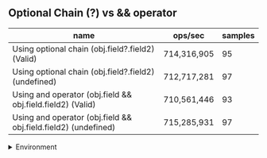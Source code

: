 ## Optional Chain (?) vs && operator

|name|ops/sec|samples|
|-|-|-|
|Using optional chain (obj.field?.field2) (Valid)|714,316,905|95|
|Using optional chain (obj.field?.field2) (undefined)|712,717,281|97|
|Using and operator (obj.field && obj.field.field2) (Valid)|710,561,446|93|
|Using and operator (obj.field && obj.field.field2) (undefined)|715,285,931|97|


<details>
<summary>Environment</summary>

* __Machine:__ linux x64 | 2 vCPUs | 6.8GB Mem
* __Run:__ Tue Oct 10 2023 21:07:39 GMT+0000 (Coordinated Universal Time)
</details>

<!--
{"environment":{"platform":"linux","arch":"x64","cpus":2,"totalMemory":6.7597503662109375},"benchmarks":"[{\"timeStamp\":1696972043286,\"currentTarget\":{\"0\":{\"name\":\"Using optional chain (obj.field?.field2) (Valid)\",\"options\":{\"async\":false,\"defer\":false,\"delay\":0.005,\"initCount\":1,\"maxTime\":5,\"minSamples\":5,\"minTime\":0.05},\"async\":false,\"defer\":false,\"delay\":0.005,\"initCount\":1,\"maxTime\":5,\"minSamples\":5,\"minTime\":0.05,\"id\":1,\"stats\":{\"moe\":6.368495654674292e-12,\"rme\":0.4549124107579291,\"sem\":3.249232476874639e-12,\"deviation\":3.166960073057135e-11,\"mean\":1.399938868245812e-9,\"sample\":[1.4180341097868376e-9,1.4888929299171831e-9,1.4098209398753998e-9,1.3896443146180995e-9,1.3842630163340655e-9,1.3929172726057577e-9,1.393643750381021e-9,1.4032206058045685e-9,1.4007069374566996e-9,1.4086153524200312e-9,1.4166536218328505e-9,1.4150294053619196e-9,1.39886447380317e-9,1.390121824798366e-9,1.3889837683595504e-9,1.423998560745323e-9,1.3843182617922604e-9,1.4058244376981416e-9,1.6404560969356928e-9,1.3954197432387736e-9,1.389084316145038e-9,1.386547923230948e-9,1.3800277825740507e-9,1.4131440848224532e-9,1.383338869685877e-9,1.3957064903686901e-9,1.3958360379855999e-9,1.3981849328484869e-9,1.3985130337612008e-9,1.3903166588723975e-9,1.3870772792199418e-9,1.408868076112023e-9,1.3925277353618153e-9,1.38380478897206e-9,1.3968758385438576e-9,1.394797117058341e-9,1.3873907563027524e-9,1.3915840193619002e-9,1.3985085572566075e-9,1.3859452601873735e-9,1.3910966624213025e-9,1.3889766418334245e-9,1.3923521826658195e-9,1.3883736749389503e-9,1.4096400970451815e-9,1.3830653361160485e-9,1.3973796875926648e-9,1.405022829868458e-9,1.3801633858567976e-9,1.3885939368182103e-9,1.4071318373623727e-9,1.3804441922201192e-9,1.3908736748012867e-9,1.400799280800912e-9,1.392104388051652e-9,1.3949072479979709e-9,1.3936434679329816e-9,1.3860251051186053e-9,1.523651059809305e-9,1.390196369522562e-9,1.406952874585474e-9,1.3974567792504058e-9,1.389678726573566e-9,1.3992491602928843e-9,1.391080142780358e-9,1.3831451810472803e-9,1.4021428782643981e-9,1.3915179407981223e-9,1.4313607817446514e-9,1.3901908629755805e-9,1.3812454223386623e-9,1.3796430171670456e-9,1.3932965554731469e-9,1.3844420003941586e-9,1.38147391650566e-9,1.3918593467109754e-9,1.3858681685296325e-9,1.3884287404087653e-9,1.3955019550719729e-9,1.3939380681964918e-9,1.3897861042397054e-9,1.3804827655817247e-9,1.4050641014380843e-9,1.3881644261536533e-9,1.4165646074071535e-9,1.389059267570882e-9,1.3996814242309322e-9,1.4232991418982642e-9,1.409590510589613e-9,1.3857415454817928e-9,1.3847893533777516e-9,1.3995597846081108e-9,1.3859271436478043e-9,1.3833080096415234e-9,1.4027517371641426e-9],\"variance\":1.0029636104338057e-21},\"times\":{\"cycle\":0.05084634247011293,\"elapsed\":5.484,\"period\":1.399938868245812e-9,\"timeStamp\":1696972037802},\"running\":false,\"count\":36320402,\"cycles\":7,\"hz\":714316905.3181915},\"1\":{\"name\":\"Using optional chain (obj.field?.field2) (undefined)\",\"options\":{\"async\":false,\"defer\":false,\"delay\":0.005,\"initCount\":1,\"maxTime\":5,\"minSamples\":5,\"minTime\":0.05},\"async\":false,\"defer\":false,\"delay\":0.005,\"initCount\":1,\"maxTime\":5,\"minSamples\":5,\"minTime\":0.05,\"id\":2,\"stats\":{\"moe\":7.1345248164985585e-12,\"rme\":0.5084899128721484,\"sem\":3.6400636818870196e-12,\"deviation\":3.585046959238762e-11,\"mean\":1.4030808942108592e-9,\"sample\":[1.3960189311117877e-9,1.388629791591708e-9,1.4045514931776037e-9,1.3947925050510641e-9,1.3869105754061609e-9,1.400301818383106e-9,1.3910854667736845e-9,1.385481996069857e-9,1.4068714677147048e-9,1.3944547341618e-9,1.3911214469569069e-9,1.4055342780437851e-9,1.3983893332595278e-9,1.4824281641803438e-9,1.384157427140129e-9,1.3986173201214697e-9,1.3928817325776996e-9,1.5296718069892662e-9,1.6613111857364841e-9,1.392523089380092e-9,1.3860702430290454e-9,1.418491781208338e-9,1.392881760165638e-9,1.3862330118648825e-9,1.4061902367665834e-9,1.3900263809659778e-9,1.3944349610906615e-9,1.4018947671888374e-9,1.3948874032784126e-9,1.3828369366629216e-9,1.389957411120284e-9,1.4023913776657707e-9,1.384558424011438e-9,1.3889945920743991e-9,1.4016519933319954e-9,1.3948487801648242e-9,1.3880952252865527e-9,1.4133962614205443e-9,1.3932845164765512e-9,1.3894194463238728e-9,1.3997070160954927e-9,1.4748708229275078e-9,1.3906250392265996e-9,1.4185055751774767e-9,1.3944542726474557e-9,1.3883021072356955e-9,1.4029486540189765e-9,1.3955522725909005e-9,1.3869282279094758e-9,1.404476998211612e-9,1.3976793026320962e-9,1.4006671039354884e-9,1.4022203324484502e-9,1.3947356696178864e-9,1.3882193710088012e-9,1.4047529051823252e-9,1.395899880613197e-9,1.3876013736034468e-9,1.4054453624330905e-9,1.4065157744382578e-9,1.3819071955550314e-9,1.4029348324618994e-9,1.3928486270517667e-9,1.3852674340251699e-9,1.4016216741878285e-9,1.3934004134052552e-9,1.4021623977780675e-9,1.4003746717897468e-9,1.3922334160281783e-9,1.3859571324821075e-9,1.404523925294622e-9,1.3946611545965988e-9,1.3840231904209161e-9,1.401205096319838e-9,1.5382434345879637e-9,1.4023527545521822e-9,1.3903684714006189e-9,1.3875075746133034e-9,1.404093553457493e-9,1.4013485260109428e-9,1.384558424011438e-9,1.4007084858429047e-9,1.3945259736990392e-9,1.3864537153711026e-9,1.4050922368231386e-9,1.3959081569946804e-9,1.3908705718772697e-9,1.3995939331364934e-9,1.3925010190294701e-9,1.388034531822342e-9,1.4104939827258123e-9,1.3911630040230112e-9,1.3805829745177112e-9,1.4027582696569233e-9,1.4040852494880714e-9,1.4070509804408414e-9,1.39104161709459e-9],\"variance\":1.2852561699947094e-21},\"times\":{\"cycle\":0.05085849040610932,\"elapsed\":5.355,\"period\":1.4030808942108592e-9,\"timeStamp\":1696972043300},\"running\":false,\"count\":36247725,\"cycles\":6,\"hz\":712717281.0391908},\"2\":{\"name\":\"Using and operator (obj.field && obj.field.field2) (Valid)\",\"options\":{\"async\":false,\"defer\":false,\"delay\":0.005,\"initCount\":1,\"maxTime\":5,\"minSamples\":5,\"minTime\":0.05},\"async\":false,\"defer\":false,\"delay\":0.005,\"initCount\":1,\"maxTime\":5,\"minSamples\":5,\"minTime\":0.05,\"id\":3,\"stats\":{\"moe\":1.3323500183397753e-11,\"rme\":0.946716555368228,\"sem\":6.797704175202935e-12,\"deviation\":6.555468504220077e-11,\"mean\":1.4073378254397951e-9,\"sample\":[1.4114985972036331e-9,1.4105847658877783e-9,1.3906674564284897e-9,1.393034214052214e-9,1.390769747629894e-9,1.3969192586746711e-9,1.393637857035948e-9,1.3915658483258558e-9,1.4045000090425013e-9,1.392212109784175e-9,1.3880236842522789e-9,1.407254393740237e-9,1.4125273646612175e-9,1.3880431006658943e-9,1.406036707229219e-9,1.3936239881690797e-9,1.3913855530565706e-9,1.4075994360144206e-9,1.398341006838184e-9,1.4050300988514135e-9,1.4051325389921785e-9,1.3972833816010973e-9,1.3894563180565921e-9,1.4073917870804376e-9,1.3996284302288785e-9,1.3866904342559387e-9,1.4241615980484765e-9,1.398393611234793e-9,1.3908351346647636e-9,1.4095956344331104e-9,1.397831547100288e-9,1.390898813671185e-9,1.4135908276094673e-9,1.395671998186865e-9,1.4041026002796228e-9,1.404520666800042e-9,1.4026960971469204e-9,1.3997392870731007e-9,1.3953797669204395e-9,1.3866736285355485e-9,1.4054178763139957e-9,1.4000235999935101e-9,1.4055889488427232e-9,1.3994798984804235e-9,1.9313363309420678e-9,1.4058877636445182e-9,1.3980992977464878e-9,1.387472118894321e-9,1.4603045891585553e-9,1.3875357712604505e-9,1.4000664629182366e-9,1.3964170882563985e-9,1.3882634165619142e-9,1.4023933013035512e-9,1.3986000794866185e-9,1.3881389057840139e-9,1.4006751576876029e-9,1.3956534535032467e-9,1.3877847651533365e-9,1.4036708023553643e-9,1.3953902192930036e-9,1.3862753507049275e-9,1.4054591260767877e-9,1.3983685639893072e-9,1.3916154093636611e-9,1.3859075514063126e-9,1.4032495648768373e-9,1.3956971796098926e-9,1.3891099218257802e-9,1.407035464093303e-9,1.4131083282869241e-9,1.3878682535169219e-9,1.4043806445093677e-9,1.3945218534451982e-9,1.3843644259430028e-9,1.404416594816751e-9,1.3934765291228187e-9,1.3880728937281812e-9,1.3987004406346215e-9,1.3933437895263258e-9,1.3925943638877946e-9,1.7288626434438006e-9,1.3932912467693808e-9,1.3858107344631206e-9,1.3955644400134001e-9,1.3990903631993184e-9,1.389917421037777e-9,1.3950002967283062e-9,1.3961341141150142e-9,1.389823397156928e-9,1.3937420083158039e-9,1.3970771183317642e-9,1.3894085859178885e-9],\"variance\":4.297416730982141e-21},\"times\":{\"cycle\":0.050890779696511894,\"elapsed\":5.488,\"period\":1.4073378254397951e-9,\"timeStamp\":1696972048656},\"running\":false,\"count\":36161026,\"cycles\":7,\"hz\":710561445.8188094},\"3\":{\"name\":\"Using and operator (obj.field && obj.field.field2) (undefined)\",\"options\":{\"async\":false,\"defer\":false,\"delay\":0.005,\"initCount\":1,\"maxTime\":5,\"minSamples\":5,\"minTime\":0.05},\"async\":false,\"defer\":false,\"delay\":0.005,\"initCount\":1,\"maxTime\":5,\"minSamples\":5,\"minTime\":0.05,\"id\":4,\"stats\":{\"moe\":2.0753552290302524e-12,\"rme\":0.1484472396232553,\"sem\":1.0588547086889042e-12,\"deviation\":1.0428509458639256e-11,\"mean\":1.3980423174572344e-9,\"sample\":[1.3922369108403336e-9,1.4197058820668275e-9,1.3872462336768266e-9,1.3886795778630732e-9,1.4022088654255016e-9,1.3938778035891798e-9,1.3867277723389996e-9,1.4033788065225712e-9,1.408474482198487e-9,1.3886518541403938e-9,1.4065786116450827e-9,1.3970859383448923e-9,1.3896109601196472e-9,1.4082023333149493e-9,1.385099846641219e-9,1.388374084180378e-9,1.4066676928812224e-9,1.3901219914630657e-9,1.3935402720746493e-9,1.390296505185426e-9,1.4059834882872067e-9,1.4112937469544932e-9,1.41102505122324e-9,1.3927037142309543e-9,1.3912882140384764e-9,1.4074433094250457e-9,1.3918976270371949e-9,1.3931690841572481e-9,1.3874821251549813e-9,1.4226289395330174e-9,1.3957895877523278e-9,1.3899197771498546e-9,1.4021663191673712e-9,1.3974239503131178e-9,1.390634452393806e-9,1.3877092699999582e-9,1.3953408381805442e-9,1.396964092804403e-9,1.3905014895577222e-9,1.3856843291081715e-9,1.4053962357611691e-9,1.3984211715837478e-9,1.3906261699171418e-9,1.4070776616258148e-9,1.4409724092973932e-9,1.391504278647113e-9,1.3986704769014052e-9,1.3933547058165395e-9,1.3885541380209085e-9,1.4083020554420124e-9,1.3952688166443322e-9,1.3910943099025207e-9,1.4100305723111044e-9,1.402889304588578e-9,1.3907397146390392e-9,1.4055513590699339e-9,1.393928108047152e-9,1.3920887611140658e-9,1.403002904711657e-9,1.3964682522281732e-9,1.3887425020386942e-9,1.4272189551375911e-9,1.391365775692859e-9,1.3857175698171924e-9,1.406482098922522e-9,1.3970804352859767e-9,1.3905236500304028e-9,1.4073131443486375e-9,1.398227267447792e-9,1.3909945877754577e-9,1.4062743444911406e-9,1.3928449872442935e-9,1.3872632627866688e-9,1.4074516473028918e-9,1.3951801747536094e-9,1.3877230925947927e-9,1.4067230940629242e-9,1.4175042748244316e-9,1.3916510917786225e-9,1.385501505208556e-9,1.3942826756100425e-9,1.3907674152298901e-9,1.3869170054010335e-9,1.4060389171694994e-9,1.3980527537254318e-9,1.388703721211503e-9,1.4066704906408985e-9,1.3990915258823379e-9,1.3907323739824638e-9,1.4099107949562654e-9,1.3978366337156135e-9,1.3917192075315247e-9,1.4278613872406037e-9,1.3906635934153813e-9,1.4002110175609836e-9,1.3986262390578164e-9,1.392478342223792e-9],\"variance\":1.0875380952892844e-22},\"times\":{\"cycle\":0.050469765247451524,\"elapsed\":5.403,\"period\":1.3980423174572344e-9,\"timeStamp\":1696972054144},\"running\":false,\"count\":36100313,\"cycles\":6,\"hz\":715285930.556669},\"options\":{},\"events\":{\"start\":[null],\"cycle\":[null,null],\"complete\":[null,null]},\"length\":4,\"running\":false},\"type\":\"cycle\",\"target\":{\"name\":\"Using optional chain (obj.field?.field2) (Valid)\",\"options\":{\"async\":false,\"defer\":false,\"delay\":0.005,\"initCount\":1,\"maxTime\":5,\"minSamples\":5,\"minTime\":0.05},\"async\":false,\"defer\":false,\"delay\":0.005,\"initCount\":1,\"maxTime\":5,\"minSamples\":5,\"minTime\":0.05,\"id\":1,\"stats\":{\"moe\":6.368495654674292e-12,\"rme\":0.4549124107579291,\"sem\":3.249232476874639e-12,\"deviation\":3.166960073057135e-11,\"mean\":1.399938868245812e-9,\"sample\":[1.4180341097868376e-9,1.4888929299171831e-9,1.4098209398753998e-9,1.3896443146180995e-9,1.3842630163340655e-9,1.3929172726057577e-9,1.393643750381021e-9,1.4032206058045685e-9,1.4007069374566996e-9,1.4086153524200312e-9,1.4166536218328505e-9,1.4150294053619196e-9,1.39886447380317e-9,1.390121824798366e-9,1.3889837683595504e-9,1.423998560745323e-9,1.3843182617922604e-9,1.4058244376981416e-9,1.6404560969356928e-9,1.3954197432387736e-9,1.389084316145038e-9,1.386547923230948e-9,1.3800277825740507e-9,1.4131440848224532e-9,1.383338869685877e-9,1.3957064903686901e-9,1.3958360379855999e-9,1.3981849328484869e-9,1.3985130337612008e-9,1.3903166588723975e-9,1.3870772792199418e-9,1.408868076112023e-9,1.3925277353618153e-9,1.38380478897206e-9,1.3968758385438576e-9,1.394797117058341e-9,1.3873907563027524e-9,1.3915840193619002e-9,1.3985085572566075e-9,1.3859452601873735e-9,1.3910966624213025e-9,1.3889766418334245e-9,1.3923521826658195e-9,1.3883736749389503e-9,1.4096400970451815e-9,1.3830653361160485e-9,1.3973796875926648e-9,1.405022829868458e-9,1.3801633858567976e-9,1.3885939368182103e-9,1.4071318373623727e-9,1.3804441922201192e-9,1.3908736748012867e-9,1.400799280800912e-9,1.392104388051652e-9,1.3949072479979709e-9,1.3936434679329816e-9,1.3860251051186053e-9,1.523651059809305e-9,1.390196369522562e-9,1.406952874585474e-9,1.3974567792504058e-9,1.389678726573566e-9,1.3992491602928843e-9,1.391080142780358e-9,1.3831451810472803e-9,1.4021428782643981e-9,1.3915179407981223e-9,1.4313607817446514e-9,1.3901908629755805e-9,1.3812454223386623e-9,1.3796430171670456e-9,1.3932965554731469e-9,1.3844420003941586e-9,1.38147391650566e-9,1.3918593467109754e-9,1.3858681685296325e-9,1.3884287404087653e-9,1.3955019550719729e-9,1.3939380681964918e-9,1.3897861042397054e-9,1.3804827655817247e-9,1.4050641014380843e-9,1.3881644261536533e-9,1.4165646074071535e-9,1.389059267570882e-9,1.3996814242309322e-9,1.4232991418982642e-9,1.409590510589613e-9,1.3857415454817928e-9,1.3847893533777516e-9,1.3995597846081108e-9,1.3859271436478043e-9,1.3833080096415234e-9,1.4027517371641426e-9],\"variance\":1.0029636104338057e-21},\"times\":{\"cycle\":0.05084634247011293,\"elapsed\":5.484,\"period\":1.399938868245812e-9,\"timeStamp\":1696972037802},\"running\":false,\"count\":36320402,\"cycles\":7,\"hz\":714316905.3181915},\"aborted\":false},{\"timeStamp\":1696972048655,\"currentTarget\":{\"0\":{\"name\":\"Using optional chain (obj.field?.field2) (Valid)\",\"options\":{\"async\":false,\"defer\":false,\"delay\":0.005,\"initCount\":1,\"maxTime\":5,\"minSamples\":5,\"minTime\":0.05},\"async\":false,\"defer\":false,\"delay\":0.005,\"initCount\":1,\"maxTime\":5,\"minSamples\":5,\"minTime\":0.05,\"id\":1,\"stats\":{\"moe\":6.368495654674292e-12,\"rme\":0.4549124107579291,\"sem\":3.249232476874639e-12,\"deviation\":3.166960073057135e-11,\"mean\":1.399938868245812e-9,\"sample\":[1.4180341097868376e-9,1.4888929299171831e-9,1.4098209398753998e-9,1.3896443146180995e-9,1.3842630163340655e-9,1.3929172726057577e-9,1.393643750381021e-9,1.4032206058045685e-9,1.4007069374566996e-9,1.4086153524200312e-9,1.4166536218328505e-9,1.4150294053619196e-9,1.39886447380317e-9,1.390121824798366e-9,1.3889837683595504e-9,1.423998560745323e-9,1.3843182617922604e-9,1.4058244376981416e-9,1.6404560969356928e-9,1.3954197432387736e-9,1.389084316145038e-9,1.386547923230948e-9,1.3800277825740507e-9,1.4131440848224532e-9,1.383338869685877e-9,1.3957064903686901e-9,1.3958360379855999e-9,1.3981849328484869e-9,1.3985130337612008e-9,1.3903166588723975e-9,1.3870772792199418e-9,1.408868076112023e-9,1.3925277353618153e-9,1.38380478897206e-9,1.3968758385438576e-9,1.394797117058341e-9,1.3873907563027524e-9,1.3915840193619002e-9,1.3985085572566075e-9,1.3859452601873735e-9,1.3910966624213025e-9,1.3889766418334245e-9,1.3923521826658195e-9,1.3883736749389503e-9,1.4096400970451815e-9,1.3830653361160485e-9,1.3973796875926648e-9,1.405022829868458e-9,1.3801633858567976e-9,1.3885939368182103e-9,1.4071318373623727e-9,1.3804441922201192e-9,1.3908736748012867e-9,1.400799280800912e-9,1.392104388051652e-9,1.3949072479979709e-9,1.3936434679329816e-9,1.3860251051186053e-9,1.523651059809305e-9,1.390196369522562e-9,1.406952874585474e-9,1.3974567792504058e-9,1.389678726573566e-9,1.3992491602928843e-9,1.391080142780358e-9,1.3831451810472803e-9,1.4021428782643981e-9,1.3915179407981223e-9,1.4313607817446514e-9,1.3901908629755805e-9,1.3812454223386623e-9,1.3796430171670456e-9,1.3932965554731469e-9,1.3844420003941586e-9,1.38147391650566e-9,1.3918593467109754e-9,1.3858681685296325e-9,1.3884287404087653e-9,1.3955019550719729e-9,1.3939380681964918e-9,1.3897861042397054e-9,1.3804827655817247e-9,1.4050641014380843e-9,1.3881644261536533e-9,1.4165646074071535e-9,1.389059267570882e-9,1.3996814242309322e-9,1.4232991418982642e-9,1.409590510589613e-9,1.3857415454817928e-9,1.3847893533777516e-9,1.3995597846081108e-9,1.3859271436478043e-9,1.3833080096415234e-9,1.4027517371641426e-9],\"variance\":1.0029636104338057e-21},\"times\":{\"cycle\":0.05084634247011293,\"elapsed\":5.484,\"period\":1.399938868245812e-9,\"timeStamp\":1696972037802},\"running\":false,\"count\":36320402,\"cycles\":7,\"hz\":714316905.3181915},\"1\":{\"name\":\"Using optional chain (obj.field?.field2) (undefined)\",\"options\":{\"async\":false,\"defer\":false,\"delay\":0.005,\"initCount\":1,\"maxTime\":5,\"minSamples\":5,\"minTime\":0.05},\"async\":false,\"defer\":false,\"delay\":0.005,\"initCount\":1,\"maxTime\":5,\"minSamples\":5,\"minTime\":0.05,\"id\":2,\"stats\":{\"moe\":7.1345248164985585e-12,\"rme\":0.5084899128721484,\"sem\":3.6400636818870196e-12,\"deviation\":3.585046959238762e-11,\"mean\":1.4030808942108592e-9,\"sample\":[1.3960189311117877e-9,1.388629791591708e-9,1.4045514931776037e-9,1.3947925050510641e-9,1.3869105754061609e-9,1.400301818383106e-9,1.3910854667736845e-9,1.385481996069857e-9,1.4068714677147048e-9,1.3944547341618e-9,1.3911214469569069e-9,1.4055342780437851e-9,1.3983893332595278e-9,1.4824281641803438e-9,1.384157427140129e-9,1.3986173201214697e-9,1.3928817325776996e-9,1.5296718069892662e-9,1.6613111857364841e-9,1.392523089380092e-9,1.3860702430290454e-9,1.418491781208338e-9,1.392881760165638e-9,1.3862330118648825e-9,1.4061902367665834e-9,1.3900263809659778e-9,1.3944349610906615e-9,1.4018947671888374e-9,1.3948874032784126e-9,1.3828369366629216e-9,1.389957411120284e-9,1.4023913776657707e-9,1.384558424011438e-9,1.3889945920743991e-9,1.4016519933319954e-9,1.3948487801648242e-9,1.3880952252865527e-9,1.4133962614205443e-9,1.3932845164765512e-9,1.3894194463238728e-9,1.3997070160954927e-9,1.4748708229275078e-9,1.3906250392265996e-9,1.4185055751774767e-9,1.3944542726474557e-9,1.3883021072356955e-9,1.4029486540189765e-9,1.3955522725909005e-9,1.3869282279094758e-9,1.404476998211612e-9,1.3976793026320962e-9,1.4006671039354884e-9,1.4022203324484502e-9,1.3947356696178864e-9,1.3882193710088012e-9,1.4047529051823252e-9,1.395899880613197e-9,1.3876013736034468e-9,1.4054453624330905e-9,1.4065157744382578e-9,1.3819071955550314e-9,1.4029348324618994e-9,1.3928486270517667e-9,1.3852674340251699e-9,1.4016216741878285e-9,1.3934004134052552e-9,1.4021623977780675e-9,1.4003746717897468e-9,1.3922334160281783e-9,1.3859571324821075e-9,1.404523925294622e-9,1.3946611545965988e-9,1.3840231904209161e-9,1.401205096319838e-9,1.5382434345879637e-9,1.4023527545521822e-9,1.3903684714006189e-9,1.3875075746133034e-9,1.404093553457493e-9,1.4013485260109428e-9,1.384558424011438e-9,1.4007084858429047e-9,1.3945259736990392e-9,1.3864537153711026e-9,1.4050922368231386e-9,1.3959081569946804e-9,1.3908705718772697e-9,1.3995939331364934e-9,1.3925010190294701e-9,1.388034531822342e-9,1.4104939827258123e-9,1.3911630040230112e-9,1.3805829745177112e-9,1.4027582696569233e-9,1.4040852494880714e-9,1.4070509804408414e-9,1.39104161709459e-9],\"variance\":1.2852561699947094e-21},\"times\":{\"cycle\":0.05085849040610932,\"elapsed\":5.355,\"period\":1.4030808942108592e-9,\"timeStamp\":1696972043300},\"running\":false,\"count\":36247725,\"cycles\":6,\"hz\":712717281.0391908},\"2\":{\"name\":\"Using and operator (obj.field && obj.field.field2) (Valid)\",\"options\":{\"async\":false,\"defer\":false,\"delay\":0.005,\"initCount\":1,\"maxTime\":5,\"minSamples\":5,\"minTime\":0.05},\"async\":false,\"defer\":false,\"delay\":0.005,\"initCount\":1,\"maxTime\":5,\"minSamples\":5,\"minTime\":0.05,\"id\":3,\"stats\":{\"moe\":1.3323500183397753e-11,\"rme\":0.946716555368228,\"sem\":6.797704175202935e-12,\"deviation\":6.555468504220077e-11,\"mean\":1.4073378254397951e-9,\"sample\":[1.4114985972036331e-9,1.4105847658877783e-9,1.3906674564284897e-9,1.393034214052214e-9,1.390769747629894e-9,1.3969192586746711e-9,1.393637857035948e-9,1.3915658483258558e-9,1.4045000090425013e-9,1.392212109784175e-9,1.3880236842522789e-9,1.407254393740237e-9,1.4125273646612175e-9,1.3880431006658943e-9,1.406036707229219e-9,1.3936239881690797e-9,1.3913855530565706e-9,1.4075994360144206e-9,1.398341006838184e-9,1.4050300988514135e-9,1.4051325389921785e-9,1.3972833816010973e-9,1.3894563180565921e-9,1.4073917870804376e-9,1.3996284302288785e-9,1.3866904342559387e-9,1.4241615980484765e-9,1.398393611234793e-9,1.3908351346647636e-9,1.4095956344331104e-9,1.397831547100288e-9,1.390898813671185e-9,1.4135908276094673e-9,1.395671998186865e-9,1.4041026002796228e-9,1.404520666800042e-9,1.4026960971469204e-9,1.3997392870731007e-9,1.3953797669204395e-9,1.3866736285355485e-9,1.4054178763139957e-9,1.4000235999935101e-9,1.4055889488427232e-9,1.3994798984804235e-9,1.9313363309420678e-9,1.4058877636445182e-9,1.3980992977464878e-9,1.387472118894321e-9,1.4603045891585553e-9,1.3875357712604505e-9,1.4000664629182366e-9,1.3964170882563985e-9,1.3882634165619142e-9,1.4023933013035512e-9,1.3986000794866185e-9,1.3881389057840139e-9,1.4006751576876029e-9,1.3956534535032467e-9,1.3877847651533365e-9,1.4036708023553643e-9,1.3953902192930036e-9,1.3862753507049275e-9,1.4054591260767877e-9,1.3983685639893072e-9,1.3916154093636611e-9,1.3859075514063126e-9,1.4032495648768373e-9,1.3956971796098926e-9,1.3891099218257802e-9,1.407035464093303e-9,1.4131083282869241e-9,1.3878682535169219e-9,1.4043806445093677e-9,1.3945218534451982e-9,1.3843644259430028e-9,1.404416594816751e-9,1.3934765291228187e-9,1.3880728937281812e-9,1.3987004406346215e-9,1.3933437895263258e-9,1.3925943638877946e-9,1.7288626434438006e-9,1.3932912467693808e-9,1.3858107344631206e-9,1.3955644400134001e-9,1.3990903631993184e-9,1.389917421037777e-9,1.3950002967283062e-9,1.3961341141150142e-9,1.389823397156928e-9,1.3937420083158039e-9,1.3970771183317642e-9,1.3894085859178885e-9],\"variance\":4.297416730982141e-21},\"times\":{\"cycle\":0.050890779696511894,\"elapsed\":5.488,\"period\":1.4073378254397951e-9,\"timeStamp\":1696972048656},\"running\":false,\"count\":36161026,\"cycles\":7,\"hz\":710561445.8188094},\"3\":{\"name\":\"Using and operator (obj.field && obj.field.field2) (undefined)\",\"options\":{\"async\":false,\"defer\":false,\"delay\":0.005,\"initCount\":1,\"maxTime\":5,\"minSamples\":5,\"minTime\":0.05},\"async\":false,\"defer\":false,\"delay\":0.005,\"initCount\":1,\"maxTime\":5,\"minSamples\":5,\"minTime\":0.05,\"id\":4,\"stats\":{\"moe\":2.0753552290302524e-12,\"rme\":0.1484472396232553,\"sem\":1.0588547086889042e-12,\"deviation\":1.0428509458639256e-11,\"mean\":1.3980423174572344e-9,\"sample\":[1.3922369108403336e-9,1.4197058820668275e-9,1.3872462336768266e-9,1.3886795778630732e-9,1.4022088654255016e-9,1.3938778035891798e-9,1.3867277723389996e-9,1.4033788065225712e-9,1.408474482198487e-9,1.3886518541403938e-9,1.4065786116450827e-9,1.3970859383448923e-9,1.3896109601196472e-9,1.4082023333149493e-9,1.385099846641219e-9,1.388374084180378e-9,1.4066676928812224e-9,1.3901219914630657e-9,1.3935402720746493e-9,1.390296505185426e-9,1.4059834882872067e-9,1.4112937469544932e-9,1.41102505122324e-9,1.3927037142309543e-9,1.3912882140384764e-9,1.4074433094250457e-9,1.3918976270371949e-9,1.3931690841572481e-9,1.3874821251549813e-9,1.4226289395330174e-9,1.3957895877523278e-9,1.3899197771498546e-9,1.4021663191673712e-9,1.3974239503131178e-9,1.390634452393806e-9,1.3877092699999582e-9,1.3953408381805442e-9,1.396964092804403e-9,1.3905014895577222e-9,1.3856843291081715e-9,1.4053962357611691e-9,1.3984211715837478e-9,1.3906261699171418e-9,1.4070776616258148e-9,1.4409724092973932e-9,1.391504278647113e-9,1.3986704769014052e-9,1.3933547058165395e-9,1.3885541380209085e-9,1.4083020554420124e-9,1.3952688166443322e-9,1.3910943099025207e-9,1.4100305723111044e-9,1.402889304588578e-9,1.3907397146390392e-9,1.4055513590699339e-9,1.393928108047152e-9,1.3920887611140658e-9,1.403002904711657e-9,1.3964682522281732e-9,1.3887425020386942e-9,1.4272189551375911e-9,1.391365775692859e-9,1.3857175698171924e-9,1.406482098922522e-9,1.3970804352859767e-9,1.3905236500304028e-9,1.4073131443486375e-9,1.398227267447792e-9,1.3909945877754577e-9,1.4062743444911406e-9,1.3928449872442935e-9,1.3872632627866688e-9,1.4074516473028918e-9,1.3951801747536094e-9,1.3877230925947927e-9,1.4067230940629242e-9,1.4175042748244316e-9,1.3916510917786225e-9,1.385501505208556e-9,1.3942826756100425e-9,1.3907674152298901e-9,1.3869170054010335e-9,1.4060389171694994e-9,1.3980527537254318e-9,1.388703721211503e-9,1.4066704906408985e-9,1.3990915258823379e-9,1.3907323739824638e-9,1.4099107949562654e-9,1.3978366337156135e-9,1.3917192075315247e-9,1.4278613872406037e-9,1.3906635934153813e-9,1.4002110175609836e-9,1.3986262390578164e-9,1.392478342223792e-9],\"variance\":1.0875380952892844e-22},\"times\":{\"cycle\":0.050469765247451524,\"elapsed\":5.403,\"period\":1.3980423174572344e-9,\"timeStamp\":1696972054144},\"running\":false,\"count\":36100313,\"cycles\":6,\"hz\":715285930.556669},\"options\":{},\"events\":{\"start\":[null],\"cycle\":[null,null],\"complete\":[null,null]},\"length\":4,\"running\":false},\"type\":\"cycle\",\"target\":{\"name\":\"Using optional chain (obj.field?.field2) (undefined)\",\"options\":{\"async\":false,\"defer\":false,\"delay\":0.005,\"initCount\":1,\"maxTime\":5,\"minSamples\":5,\"minTime\":0.05},\"async\":false,\"defer\":false,\"delay\":0.005,\"initCount\":1,\"maxTime\":5,\"minSamples\":5,\"minTime\":0.05,\"id\":2,\"stats\":{\"moe\":7.1345248164985585e-12,\"rme\":0.5084899128721484,\"sem\":3.6400636818870196e-12,\"deviation\":3.585046959238762e-11,\"mean\":1.4030808942108592e-9,\"sample\":[1.3960189311117877e-9,1.388629791591708e-9,1.4045514931776037e-9,1.3947925050510641e-9,1.3869105754061609e-9,1.400301818383106e-9,1.3910854667736845e-9,1.385481996069857e-9,1.4068714677147048e-9,1.3944547341618e-9,1.3911214469569069e-9,1.4055342780437851e-9,1.3983893332595278e-9,1.4824281641803438e-9,1.384157427140129e-9,1.3986173201214697e-9,1.3928817325776996e-9,1.5296718069892662e-9,1.6613111857364841e-9,1.392523089380092e-9,1.3860702430290454e-9,1.418491781208338e-9,1.392881760165638e-9,1.3862330118648825e-9,1.4061902367665834e-9,1.3900263809659778e-9,1.3944349610906615e-9,1.4018947671888374e-9,1.3948874032784126e-9,1.3828369366629216e-9,1.389957411120284e-9,1.4023913776657707e-9,1.384558424011438e-9,1.3889945920743991e-9,1.4016519933319954e-9,1.3948487801648242e-9,1.3880952252865527e-9,1.4133962614205443e-9,1.3932845164765512e-9,1.3894194463238728e-9,1.3997070160954927e-9,1.4748708229275078e-9,1.3906250392265996e-9,1.4185055751774767e-9,1.3944542726474557e-9,1.3883021072356955e-9,1.4029486540189765e-9,1.3955522725909005e-9,1.3869282279094758e-9,1.404476998211612e-9,1.3976793026320962e-9,1.4006671039354884e-9,1.4022203324484502e-9,1.3947356696178864e-9,1.3882193710088012e-9,1.4047529051823252e-9,1.395899880613197e-9,1.3876013736034468e-9,1.4054453624330905e-9,1.4065157744382578e-9,1.3819071955550314e-9,1.4029348324618994e-9,1.3928486270517667e-9,1.3852674340251699e-9,1.4016216741878285e-9,1.3934004134052552e-9,1.4021623977780675e-9,1.4003746717897468e-9,1.3922334160281783e-9,1.3859571324821075e-9,1.404523925294622e-9,1.3946611545965988e-9,1.3840231904209161e-9,1.401205096319838e-9,1.5382434345879637e-9,1.4023527545521822e-9,1.3903684714006189e-9,1.3875075746133034e-9,1.404093553457493e-9,1.4013485260109428e-9,1.384558424011438e-9,1.4007084858429047e-9,1.3945259736990392e-9,1.3864537153711026e-9,1.4050922368231386e-9,1.3959081569946804e-9,1.3908705718772697e-9,1.3995939331364934e-9,1.3925010190294701e-9,1.388034531822342e-9,1.4104939827258123e-9,1.3911630040230112e-9,1.3805829745177112e-9,1.4027582696569233e-9,1.4040852494880714e-9,1.4070509804408414e-9,1.39104161709459e-9],\"variance\":1.2852561699947094e-21},\"times\":{\"cycle\":0.05085849040610932,\"elapsed\":5.355,\"period\":1.4030808942108592e-9,\"timeStamp\":1696972043300},\"running\":false,\"count\":36247725,\"cycles\":6,\"hz\":712717281.0391908},\"aborted\":false},{\"timeStamp\":1696972054144,\"currentTarget\":{\"0\":{\"name\":\"Using optional chain (obj.field?.field2) (Valid)\",\"options\":{\"async\":false,\"defer\":false,\"delay\":0.005,\"initCount\":1,\"maxTime\":5,\"minSamples\":5,\"minTime\":0.05},\"async\":false,\"defer\":false,\"delay\":0.005,\"initCount\":1,\"maxTime\":5,\"minSamples\":5,\"minTime\":0.05,\"id\":1,\"stats\":{\"moe\":6.368495654674292e-12,\"rme\":0.4549124107579291,\"sem\":3.249232476874639e-12,\"deviation\":3.166960073057135e-11,\"mean\":1.399938868245812e-9,\"sample\":[1.4180341097868376e-9,1.4888929299171831e-9,1.4098209398753998e-9,1.3896443146180995e-9,1.3842630163340655e-9,1.3929172726057577e-9,1.393643750381021e-9,1.4032206058045685e-9,1.4007069374566996e-9,1.4086153524200312e-9,1.4166536218328505e-9,1.4150294053619196e-9,1.39886447380317e-9,1.390121824798366e-9,1.3889837683595504e-9,1.423998560745323e-9,1.3843182617922604e-9,1.4058244376981416e-9,1.6404560969356928e-9,1.3954197432387736e-9,1.389084316145038e-9,1.386547923230948e-9,1.3800277825740507e-9,1.4131440848224532e-9,1.383338869685877e-9,1.3957064903686901e-9,1.3958360379855999e-9,1.3981849328484869e-9,1.3985130337612008e-9,1.3903166588723975e-9,1.3870772792199418e-9,1.408868076112023e-9,1.3925277353618153e-9,1.38380478897206e-9,1.3968758385438576e-9,1.394797117058341e-9,1.3873907563027524e-9,1.3915840193619002e-9,1.3985085572566075e-9,1.3859452601873735e-9,1.3910966624213025e-9,1.3889766418334245e-9,1.3923521826658195e-9,1.3883736749389503e-9,1.4096400970451815e-9,1.3830653361160485e-9,1.3973796875926648e-9,1.405022829868458e-9,1.3801633858567976e-9,1.3885939368182103e-9,1.4071318373623727e-9,1.3804441922201192e-9,1.3908736748012867e-9,1.400799280800912e-9,1.392104388051652e-9,1.3949072479979709e-9,1.3936434679329816e-9,1.3860251051186053e-9,1.523651059809305e-9,1.390196369522562e-9,1.406952874585474e-9,1.3974567792504058e-9,1.389678726573566e-9,1.3992491602928843e-9,1.391080142780358e-9,1.3831451810472803e-9,1.4021428782643981e-9,1.3915179407981223e-9,1.4313607817446514e-9,1.3901908629755805e-9,1.3812454223386623e-9,1.3796430171670456e-9,1.3932965554731469e-9,1.3844420003941586e-9,1.38147391650566e-9,1.3918593467109754e-9,1.3858681685296325e-9,1.3884287404087653e-9,1.3955019550719729e-9,1.3939380681964918e-9,1.3897861042397054e-9,1.3804827655817247e-9,1.4050641014380843e-9,1.3881644261536533e-9,1.4165646074071535e-9,1.389059267570882e-9,1.3996814242309322e-9,1.4232991418982642e-9,1.409590510589613e-9,1.3857415454817928e-9,1.3847893533777516e-9,1.3995597846081108e-9,1.3859271436478043e-9,1.3833080096415234e-9,1.4027517371641426e-9],\"variance\":1.0029636104338057e-21},\"times\":{\"cycle\":0.05084634247011293,\"elapsed\":5.484,\"period\":1.399938868245812e-9,\"timeStamp\":1696972037802},\"running\":false,\"count\":36320402,\"cycles\":7,\"hz\":714316905.3181915},\"1\":{\"name\":\"Using optional chain (obj.field?.field2) (undefined)\",\"options\":{\"async\":false,\"defer\":false,\"delay\":0.005,\"initCount\":1,\"maxTime\":5,\"minSamples\":5,\"minTime\":0.05},\"async\":false,\"defer\":false,\"delay\":0.005,\"initCount\":1,\"maxTime\":5,\"minSamples\":5,\"minTime\":0.05,\"id\":2,\"stats\":{\"moe\":7.1345248164985585e-12,\"rme\":0.5084899128721484,\"sem\":3.6400636818870196e-12,\"deviation\":3.585046959238762e-11,\"mean\":1.4030808942108592e-9,\"sample\":[1.3960189311117877e-9,1.388629791591708e-9,1.4045514931776037e-9,1.3947925050510641e-9,1.3869105754061609e-9,1.400301818383106e-9,1.3910854667736845e-9,1.385481996069857e-9,1.4068714677147048e-9,1.3944547341618e-9,1.3911214469569069e-9,1.4055342780437851e-9,1.3983893332595278e-9,1.4824281641803438e-9,1.384157427140129e-9,1.3986173201214697e-9,1.3928817325776996e-9,1.5296718069892662e-9,1.6613111857364841e-9,1.392523089380092e-9,1.3860702430290454e-9,1.418491781208338e-9,1.392881760165638e-9,1.3862330118648825e-9,1.4061902367665834e-9,1.3900263809659778e-9,1.3944349610906615e-9,1.4018947671888374e-9,1.3948874032784126e-9,1.3828369366629216e-9,1.389957411120284e-9,1.4023913776657707e-9,1.384558424011438e-9,1.3889945920743991e-9,1.4016519933319954e-9,1.3948487801648242e-9,1.3880952252865527e-9,1.4133962614205443e-9,1.3932845164765512e-9,1.3894194463238728e-9,1.3997070160954927e-9,1.4748708229275078e-9,1.3906250392265996e-9,1.4185055751774767e-9,1.3944542726474557e-9,1.3883021072356955e-9,1.4029486540189765e-9,1.3955522725909005e-9,1.3869282279094758e-9,1.404476998211612e-9,1.3976793026320962e-9,1.4006671039354884e-9,1.4022203324484502e-9,1.3947356696178864e-9,1.3882193710088012e-9,1.4047529051823252e-9,1.395899880613197e-9,1.3876013736034468e-9,1.4054453624330905e-9,1.4065157744382578e-9,1.3819071955550314e-9,1.4029348324618994e-9,1.3928486270517667e-9,1.3852674340251699e-9,1.4016216741878285e-9,1.3934004134052552e-9,1.4021623977780675e-9,1.4003746717897468e-9,1.3922334160281783e-9,1.3859571324821075e-9,1.404523925294622e-9,1.3946611545965988e-9,1.3840231904209161e-9,1.401205096319838e-9,1.5382434345879637e-9,1.4023527545521822e-9,1.3903684714006189e-9,1.3875075746133034e-9,1.404093553457493e-9,1.4013485260109428e-9,1.384558424011438e-9,1.4007084858429047e-9,1.3945259736990392e-9,1.3864537153711026e-9,1.4050922368231386e-9,1.3959081569946804e-9,1.3908705718772697e-9,1.3995939331364934e-9,1.3925010190294701e-9,1.388034531822342e-9,1.4104939827258123e-9,1.3911630040230112e-9,1.3805829745177112e-9,1.4027582696569233e-9,1.4040852494880714e-9,1.4070509804408414e-9,1.39104161709459e-9],\"variance\":1.2852561699947094e-21},\"times\":{\"cycle\":0.05085849040610932,\"elapsed\":5.355,\"period\":1.4030808942108592e-9,\"timeStamp\":1696972043300},\"running\":false,\"count\":36247725,\"cycles\":6,\"hz\":712717281.0391908},\"2\":{\"name\":\"Using and operator (obj.field && obj.field.field2) (Valid)\",\"options\":{\"async\":false,\"defer\":false,\"delay\":0.005,\"initCount\":1,\"maxTime\":5,\"minSamples\":5,\"minTime\":0.05},\"async\":false,\"defer\":false,\"delay\":0.005,\"initCount\":1,\"maxTime\":5,\"minSamples\":5,\"minTime\":0.05,\"id\":3,\"stats\":{\"moe\":1.3323500183397753e-11,\"rme\":0.946716555368228,\"sem\":6.797704175202935e-12,\"deviation\":6.555468504220077e-11,\"mean\":1.4073378254397951e-9,\"sample\":[1.4114985972036331e-9,1.4105847658877783e-9,1.3906674564284897e-9,1.393034214052214e-9,1.390769747629894e-9,1.3969192586746711e-9,1.393637857035948e-9,1.3915658483258558e-9,1.4045000090425013e-9,1.392212109784175e-9,1.3880236842522789e-9,1.407254393740237e-9,1.4125273646612175e-9,1.3880431006658943e-9,1.406036707229219e-9,1.3936239881690797e-9,1.3913855530565706e-9,1.4075994360144206e-9,1.398341006838184e-9,1.4050300988514135e-9,1.4051325389921785e-9,1.3972833816010973e-9,1.3894563180565921e-9,1.4073917870804376e-9,1.3996284302288785e-9,1.3866904342559387e-9,1.4241615980484765e-9,1.398393611234793e-9,1.3908351346647636e-9,1.4095956344331104e-9,1.397831547100288e-9,1.390898813671185e-9,1.4135908276094673e-9,1.395671998186865e-9,1.4041026002796228e-9,1.404520666800042e-9,1.4026960971469204e-9,1.3997392870731007e-9,1.3953797669204395e-9,1.3866736285355485e-9,1.4054178763139957e-9,1.4000235999935101e-9,1.4055889488427232e-9,1.3994798984804235e-9,1.9313363309420678e-9,1.4058877636445182e-9,1.3980992977464878e-9,1.387472118894321e-9,1.4603045891585553e-9,1.3875357712604505e-9,1.4000664629182366e-9,1.3964170882563985e-9,1.3882634165619142e-9,1.4023933013035512e-9,1.3986000794866185e-9,1.3881389057840139e-9,1.4006751576876029e-9,1.3956534535032467e-9,1.3877847651533365e-9,1.4036708023553643e-9,1.3953902192930036e-9,1.3862753507049275e-9,1.4054591260767877e-9,1.3983685639893072e-9,1.3916154093636611e-9,1.3859075514063126e-9,1.4032495648768373e-9,1.3956971796098926e-9,1.3891099218257802e-9,1.407035464093303e-9,1.4131083282869241e-9,1.3878682535169219e-9,1.4043806445093677e-9,1.3945218534451982e-9,1.3843644259430028e-9,1.404416594816751e-9,1.3934765291228187e-9,1.3880728937281812e-9,1.3987004406346215e-9,1.3933437895263258e-9,1.3925943638877946e-9,1.7288626434438006e-9,1.3932912467693808e-9,1.3858107344631206e-9,1.3955644400134001e-9,1.3990903631993184e-9,1.389917421037777e-9,1.3950002967283062e-9,1.3961341141150142e-9,1.389823397156928e-9,1.3937420083158039e-9,1.3970771183317642e-9,1.3894085859178885e-9],\"variance\":4.297416730982141e-21},\"times\":{\"cycle\":0.050890779696511894,\"elapsed\":5.488,\"period\":1.4073378254397951e-9,\"timeStamp\":1696972048656},\"running\":false,\"count\":36161026,\"cycles\":7,\"hz\":710561445.8188094},\"3\":{\"name\":\"Using and operator (obj.field && obj.field.field2) (undefined)\",\"options\":{\"async\":false,\"defer\":false,\"delay\":0.005,\"initCount\":1,\"maxTime\":5,\"minSamples\":5,\"minTime\":0.05},\"async\":false,\"defer\":false,\"delay\":0.005,\"initCount\":1,\"maxTime\":5,\"minSamples\":5,\"minTime\":0.05,\"id\":4,\"stats\":{\"moe\":2.0753552290302524e-12,\"rme\":0.1484472396232553,\"sem\":1.0588547086889042e-12,\"deviation\":1.0428509458639256e-11,\"mean\":1.3980423174572344e-9,\"sample\":[1.3922369108403336e-9,1.4197058820668275e-9,1.3872462336768266e-9,1.3886795778630732e-9,1.4022088654255016e-9,1.3938778035891798e-9,1.3867277723389996e-9,1.4033788065225712e-9,1.408474482198487e-9,1.3886518541403938e-9,1.4065786116450827e-9,1.3970859383448923e-9,1.3896109601196472e-9,1.4082023333149493e-9,1.385099846641219e-9,1.388374084180378e-9,1.4066676928812224e-9,1.3901219914630657e-9,1.3935402720746493e-9,1.390296505185426e-9,1.4059834882872067e-9,1.4112937469544932e-9,1.41102505122324e-9,1.3927037142309543e-9,1.3912882140384764e-9,1.4074433094250457e-9,1.3918976270371949e-9,1.3931690841572481e-9,1.3874821251549813e-9,1.4226289395330174e-9,1.3957895877523278e-9,1.3899197771498546e-9,1.4021663191673712e-9,1.3974239503131178e-9,1.390634452393806e-9,1.3877092699999582e-9,1.3953408381805442e-9,1.396964092804403e-9,1.3905014895577222e-9,1.3856843291081715e-9,1.4053962357611691e-9,1.3984211715837478e-9,1.3906261699171418e-9,1.4070776616258148e-9,1.4409724092973932e-9,1.391504278647113e-9,1.3986704769014052e-9,1.3933547058165395e-9,1.3885541380209085e-9,1.4083020554420124e-9,1.3952688166443322e-9,1.3910943099025207e-9,1.4100305723111044e-9,1.402889304588578e-9,1.3907397146390392e-9,1.4055513590699339e-9,1.393928108047152e-9,1.3920887611140658e-9,1.403002904711657e-9,1.3964682522281732e-9,1.3887425020386942e-9,1.4272189551375911e-9,1.391365775692859e-9,1.3857175698171924e-9,1.406482098922522e-9,1.3970804352859767e-9,1.3905236500304028e-9,1.4073131443486375e-9,1.398227267447792e-9,1.3909945877754577e-9,1.4062743444911406e-9,1.3928449872442935e-9,1.3872632627866688e-9,1.4074516473028918e-9,1.3951801747536094e-9,1.3877230925947927e-9,1.4067230940629242e-9,1.4175042748244316e-9,1.3916510917786225e-9,1.385501505208556e-9,1.3942826756100425e-9,1.3907674152298901e-9,1.3869170054010335e-9,1.4060389171694994e-9,1.3980527537254318e-9,1.388703721211503e-9,1.4066704906408985e-9,1.3990915258823379e-9,1.3907323739824638e-9,1.4099107949562654e-9,1.3978366337156135e-9,1.3917192075315247e-9,1.4278613872406037e-9,1.3906635934153813e-9,1.4002110175609836e-9,1.3986262390578164e-9,1.392478342223792e-9],\"variance\":1.0875380952892844e-22},\"times\":{\"cycle\":0.050469765247451524,\"elapsed\":5.403,\"period\":1.3980423174572344e-9,\"timeStamp\":1696972054144},\"running\":false,\"count\":36100313,\"cycles\":6,\"hz\":715285930.556669},\"options\":{},\"events\":{\"start\":[null],\"cycle\":[null,null],\"complete\":[null,null]},\"length\":4,\"running\":false},\"type\":\"cycle\",\"target\":{\"name\":\"Using and operator (obj.field && obj.field.field2) (Valid)\",\"options\":{\"async\":false,\"defer\":false,\"delay\":0.005,\"initCount\":1,\"maxTime\":5,\"minSamples\":5,\"minTime\":0.05},\"async\":false,\"defer\":false,\"delay\":0.005,\"initCount\":1,\"maxTime\":5,\"minSamples\":5,\"minTime\":0.05,\"id\":3,\"stats\":{\"moe\":1.3323500183397753e-11,\"rme\":0.946716555368228,\"sem\":6.797704175202935e-12,\"deviation\":6.555468504220077e-11,\"mean\":1.4073378254397951e-9,\"sample\":[1.4114985972036331e-9,1.4105847658877783e-9,1.3906674564284897e-9,1.393034214052214e-9,1.390769747629894e-9,1.3969192586746711e-9,1.393637857035948e-9,1.3915658483258558e-9,1.4045000090425013e-9,1.392212109784175e-9,1.3880236842522789e-9,1.407254393740237e-9,1.4125273646612175e-9,1.3880431006658943e-9,1.406036707229219e-9,1.3936239881690797e-9,1.3913855530565706e-9,1.4075994360144206e-9,1.398341006838184e-9,1.4050300988514135e-9,1.4051325389921785e-9,1.3972833816010973e-9,1.3894563180565921e-9,1.4073917870804376e-9,1.3996284302288785e-9,1.3866904342559387e-9,1.4241615980484765e-9,1.398393611234793e-9,1.3908351346647636e-9,1.4095956344331104e-9,1.397831547100288e-9,1.390898813671185e-9,1.4135908276094673e-9,1.395671998186865e-9,1.4041026002796228e-9,1.404520666800042e-9,1.4026960971469204e-9,1.3997392870731007e-9,1.3953797669204395e-9,1.3866736285355485e-9,1.4054178763139957e-9,1.4000235999935101e-9,1.4055889488427232e-9,1.3994798984804235e-9,1.9313363309420678e-9,1.4058877636445182e-9,1.3980992977464878e-9,1.387472118894321e-9,1.4603045891585553e-9,1.3875357712604505e-9,1.4000664629182366e-9,1.3964170882563985e-9,1.3882634165619142e-9,1.4023933013035512e-9,1.3986000794866185e-9,1.3881389057840139e-9,1.4006751576876029e-9,1.3956534535032467e-9,1.3877847651533365e-9,1.4036708023553643e-9,1.3953902192930036e-9,1.3862753507049275e-9,1.4054591260767877e-9,1.3983685639893072e-9,1.3916154093636611e-9,1.3859075514063126e-9,1.4032495648768373e-9,1.3956971796098926e-9,1.3891099218257802e-9,1.407035464093303e-9,1.4131083282869241e-9,1.3878682535169219e-9,1.4043806445093677e-9,1.3945218534451982e-9,1.3843644259430028e-9,1.404416594816751e-9,1.3934765291228187e-9,1.3880728937281812e-9,1.3987004406346215e-9,1.3933437895263258e-9,1.3925943638877946e-9,1.7288626434438006e-9,1.3932912467693808e-9,1.3858107344631206e-9,1.3955644400134001e-9,1.3990903631993184e-9,1.389917421037777e-9,1.3950002967283062e-9,1.3961341141150142e-9,1.389823397156928e-9,1.3937420083158039e-9,1.3970771183317642e-9,1.3894085859178885e-9],\"variance\":4.297416730982141e-21},\"times\":{\"cycle\":0.050890779696511894,\"elapsed\":5.488,\"period\":1.4073378254397951e-9,\"timeStamp\":1696972048656},\"running\":false,\"count\":36161026,\"cycles\":7,\"hz\":710561445.8188094},\"aborted\":false},{\"timeStamp\":1696972059547,\"currentTarget\":{\"0\":{\"name\":\"Using optional chain (obj.field?.field2) (Valid)\",\"options\":{\"async\":false,\"defer\":false,\"delay\":0.005,\"initCount\":1,\"maxTime\":5,\"minSamples\":5,\"minTime\":0.05},\"async\":false,\"defer\":false,\"delay\":0.005,\"initCount\":1,\"maxTime\":5,\"minSamples\":5,\"minTime\":0.05,\"id\":1,\"stats\":{\"moe\":6.368495654674292e-12,\"rme\":0.4549124107579291,\"sem\":3.249232476874639e-12,\"deviation\":3.166960073057135e-11,\"mean\":1.399938868245812e-9,\"sample\":[1.4180341097868376e-9,1.4888929299171831e-9,1.4098209398753998e-9,1.3896443146180995e-9,1.3842630163340655e-9,1.3929172726057577e-9,1.393643750381021e-9,1.4032206058045685e-9,1.4007069374566996e-9,1.4086153524200312e-9,1.4166536218328505e-9,1.4150294053619196e-9,1.39886447380317e-9,1.390121824798366e-9,1.3889837683595504e-9,1.423998560745323e-9,1.3843182617922604e-9,1.4058244376981416e-9,1.6404560969356928e-9,1.3954197432387736e-9,1.389084316145038e-9,1.386547923230948e-9,1.3800277825740507e-9,1.4131440848224532e-9,1.383338869685877e-9,1.3957064903686901e-9,1.3958360379855999e-9,1.3981849328484869e-9,1.3985130337612008e-9,1.3903166588723975e-9,1.3870772792199418e-9,1.408868076112023e-9,1.3925277353618153e-9,1.38380478897206e-9,1.3968758385438576e-9,1.394797117058341e-9,1.3873907563027524e-9,1.3915840193619002e-9,1.3985085572566075e-9,1.3859452601873735e-9,1.3910966624213025e-9,1.3889766418334245e-9,1.3923521826658195e-9,1.3883736749389503e-9,1.4096400970451815e-9,1.3830653361160485e-9,1.3973796875926648e-9,1.405022829868458e-9,1.3801633858567976e-9,1.3885939368182103e-9,1.4071318373623727e-9,1.3804441922201192e-9,1.3908736748012867e-9,1.400799280800912e-9,1.392104388051652e-9,1.3949072479979709e-9,1.3936434679329816e-9,1.3860251051186053e-9,1.523651059809305e-9,1.390196369522562e-9,1.406952874585474e-9,1.3974567792504058e-9,1.389678726573566e-9,1.3992491602928843e-9,1.391080142780358e-9,1.3831451810472803e-9,1.4021428782643981e-9,1.3915179407981223e-9,1.4313607817446514e-9,1.3901908629755805e-9,1.3812454223386623e-9,1.3796430171670456e-9,1.3932965554731469e-9,1.3844420003941586e-9,1.38147391650566e-9,1.3918593467109754e-9,1.3858681685296325e-9,1.3884287404087653e-9,1.3955019550719729e-9,1.3939380681964918e-9,1.3897861042397054e-9,1.3804827655817247e-9,1.4050641014380843e-9,1.3881644261536533e-9,1.4165646074071535e-9,1.389059267570882e-9,1.3996814242309322e-9,1.4232991418982642e-9,1.409590510589613e-9,1.3857415454817928e-9,1.3847893533777516e-9,1.3995597846081108e-9,1.3859271436478043e-9,1.3833080096415234e-9,1.4027517371641426e-9],\"variance\":1.0029636104338057e-21},\"times\":{\"cycle\":0.05084634247011293,\"elapsed\":5.484,\"period\":1.399938868245812e-9,\"timeStamp\":1696972037802},\"running\":false,\"count\":36320402,\"cycles\":7,\"hz\":714316905.3181915},\"1\":{\"name\":\"Using optional chain (obj.field?.field2) (undefined)\",\"options\":{\"async\":false,\"defer\":false,\"delay\":0.005,\"initCount\":1,\"maxTime\":5,\"minSamples\":5,\"minTime\":0.05},\"async\":false,\"defer\":false,\"delay\":0.005,\"initCount\":1,\"maxTime\":5,\"minSamples\":5,\"minTime\":0.05,\"id\":2,\"stats\":{\"moe\":7.1345248164985585e-12,\"rme\":0.5084899128721484,\"sem\":3.6400636818870196e-12,\"deviation\":3.585046959238762e-11,\"mean\":1.4030808942108592e-9,\"sample\":[1.3960189311117877e-9,1.388629791591708e-9,1.4045514931776037e-9,1.3947925050510641e-9,1.3869105754061609e-9,1.400301818383106e-9,1.3910854667736845e-9,1.385481996069857e-9,1.4068714677147048e-9,1.3944547341618e-9,1.3911214469569069e-9,1.4055342780437851e-9,1.3983893332595278e-9,1.4824281641803438e-9,1.384157427140129e-9,1.3986173201214697e-9,1.3928817325776996e-9,1.5296718069892662e-9,1.6613111857364841e-9,1.392523089380092e-9,1.3860702430290454e-9,1.418491781208338e-9,1.392881760165638e-9,1.3862330118648825e-9,1.4061902367665834e-9,1.3900263809659778e-9,1.3944349610906615e-9,1.4018947671888374e-9,1.3948874032784126e-9,1.3828369366629216e-9,1.389957411120284e-9,1.4023913776657707e-9,1.384558424011438e-9,1.3889945920743991e-9,1.4016519933319954e-9,1.3948487801648242e-9,1.3880952252865527e-9,1.4133962614205443e-9,1.3932845164765512e-9,1.3894194463238728e-9,1.3997070160954927e-9,1.4748708229275078e-9,1.3906250392265996e-9,1.4185055751774767e-9,1.3944542726474557e-9,1.3883021072356955e-9,1.4029486540189765e-9,1.3955522725909005e-9,1.3869282279094758e-9,1.404476998211612e-9,1.3976793026320962e-9,1.4006671039354884e-9,1.4022203324484502e-9,1.3947356696178864e-9,1.3882193710088012e-9,1.4047529051823252e-9,1.395899880613197e-9,1.3876013736034468e-9,1.4054453624330905e-9,1.4065157744382578e-9,1.3819071955550314e-9,1.4029348324618994e-9,1.3928486270517667e-9,1.3852674340251699e-9,1.4016216741878285e-9,1.3934004134052552e-9,1.4021623977780675e-9,1.4003746717897468e-9,1.3922334160281783e-9,1.3859571324821075e-9,1.404523925294622e-9,1.3946611545965988e-9,1.3840231904209161e-9,1.401205096319838e-9,1.5382434345879637e-9,1.4023527545521822e-9,1.3903684714006189e-9,1.3875075746133034e-9,1.404093553457493e-9,1.4013485260109428e-9,1.384558424011438e-9,1.4007084858429047e-9,1.3945259736990392e-9,1.3864537153711026e-9,1.4050922368231386e-9,1.3959081569946804e-9,1.3908705718772697e-9,1.3995939331364934e-9,1.3925010190294701e-9,1.388034531822342e-9,1.4104939827258123e-9,1.3911630040230112e-9,1.3805829745177112e-9,1.4027582696569233e-9,1.4040852494880714e-9,1.4070509804408414e-9,1.39104161709459e-9],\"variance\":1.2852561699947094e-21},\"times\":{\"cycle\":0.05085849040610932,\"elapsed\":5.355,\"period\":1.4030808942108592e-9,\"timeStamp\":1696972043300},\"running\":false,\"count\":36247725,\"cycles\":6,\"hz\":712717281.0391908},\"2\":{\"name\":\"Using and operator (obj.field && obj.field.field2) (Valid)\",\"options\":{\"async\":false,\"defer\":false,\"delay\":0.005,\"initCount\":1,\"maxTime\":5,\"minSamples\":5,\"minTime\":0.05},\"async\":false,\"defer\":false,\"delay\":0.005,\"initCount\":1,\"maxTime\":5,\"minSamples\":5,\"minTime\":0.05,\"id\":3,\"stats\":{\"moe\":1.3323500183397753e-11,\"rme\":0.946716555368228,\"sem\":6.797704175202935e-12,\"deviation\":6.555468504220077e-11,\"mean\":1.4073378254397951e-9,\"sample\":[1.4114985972036331e-9,1.4105847658877783e-9,1.3906674564284897e-9,1.393034214052214e-9,1.390769747629894e-9,1.3969192586746711e-9,1.393637857035948e-9,1.3915658483258558e-9,1.4045000090425013e-9,1.392212109784175e-9,1.3880236842522789e-9,1.407254393740237e-9,1.4125273646612175e-9,1.3880431006658943e-9,1.406036707229219e-9,1.3936239881690797e-9,1.3913855530565706e-9,1.4075994360144206e-9,1.398341006838184e-9,1.4050300988514135e-9,1.4051325389921785e-9,1.3972833816010973e-9,1.3894563180565921e-9,1.4073917870804376e-9,1.3996284302288785e-9,1.3866904342559387e-9,1.4241615980484765e-9,1.398393611234793e-9,1.3908351346647636e-9,1.4095956344331104e-9,1.397831547100288e-9,1.390898813671185e-9,1.4135908276094673e-9,1.395671998186865e-9,1.4041026002796228e-9,1.404520666800042e-9,1.4026960971469204e-9,1.3997392870731007e-9,1.3953797669204395e-9,1.3866736285355485e-9,1.4054178763139957e-9,1.4000235999935101e-9,1.4055889488427232e-9,1.3994798984804235e-9,1.9313363309420678e-9,1.4058877636445182e-9,1.3980992977464878e-9,1.387472118894321e-9,1.4603045891585553e-9,1.3875357712604505e-9,1.4000664629182366e-9,1.3964170882563985e-9,1.3882634165619142e-9,1.4023933013035512e-9,1.3986000794866185e-9,1.3881389057840139e-9,1.4006751576876029e-9,1.3956534535032467e-9,1.3877847651533365e-9,1.4036708023553643e-9,1.3953902192930036e-9,1.3862753507049275e-9,1.4054591260767877e-9,1.3983685639893072e-9,1.3916154093636611e-9,1.3859075514063126e-9,1.4032495648768373e-9,1.3956971796098926e-9,1.3891099218257802e-9,1.407035464093303e-9,1.4131083282869241e-9,1.3878682535169219e-9,1.4043806445093677e-9,1.3945218534451982e-9,1.3843644259430028e-9,1.404416594816751e-9,1.3934765291228187e-9,1.3880728937281812e-9,1.3987004406346215e-9,1.3933437895263258e-9,1.3925943638877946e-9,1.7288626434438006e-9,1.3932912467693808e-9,1.3858107344631206e-9,1.3955644400134001e-9,1.3990903631993184e-9,1.389917421037777e-9,1.3950002967283062e-9,1.3961341141150142e-9,1.389823397156928e-9,1.3937420083158039e-9,1.3970771183317642e-9,1.3894085859178885e-9],\"variance\":4.297416730982141e-21},\"times\":{\"cycle\":0.050890779696511894,\"elapsed\":5.488,\"period\":1.4073378254397951e-9,\"timeStamp\":1696972048656},\"running\":false,\"count\":36161026,\"cycles\":7,\"hz\":710561445.8188094},\"3\":{\"name\":\"Using and operator (obj.field && obj.field.field2) (undefined)\",\"options\":{\"async\":false,\"defer\":false,\"delay\":0.005,\"initCount\":1,\"maxTime\":5,\"minSamples\":5,\"minTime\":0.05},\"async\":false,\"defer\":false,\"delay\":0.005,\"initCount\":1,\"maxTime\":5,\"minSamples\":5,\"minTime\":0.05,\"id\":4,\"stats\":{\"moe\":2.0753552290302524e-12,\"rme\":0.1484472396232553,\"sem\":1.0588547086889042e-12,\"deviation\":1.0428509458639256e-11,\"mean\":1.3980423174572344e-9,\"sample\":[1.3922369108403336e-9,1.4197058820668275e-9,1.3872462336768266e-9,1.3886795778630732e-9,1.4022088654255016e-9,1.3938778035891798e-9,1.3867277723389996e-9,1.4033788065225712e-9,1.408474482198487e-9,1.3886518541403938e-9,1.4065786116450827e-9,1.3970859383448923e-9,1.3896109601196472e-9,1.4082023333149493e-9,1.385099846641219e-9,1.388374084180378e-9,1.4066676928812224e-9,1.3901219914630657e-9,1.3935402720746493e-9,1.390296505185426e-9,1.4059834882872067e-9,1.4112937469544932e-9,1.41102505122324e-9,1.3927037142309543e-9,1.3912882140384764e-9,1.4074433094250457e-9,1.3918976270371949e-9,1.3931690841572481e-9,1.3874821251549813e-9,1.4226289395330174e-9,1.3957895877523278e-9,1.3899197771498546e-9,1.4021663191673712e-9,1.3974239503131178e-9,1.390634452393806e-9,1.3877092699999582e-9,1.3953408381805442e-9,1.396964092804403e-9,1.3905014895577222e-9,1.3856843291081715e-9,1.4053962357611691e-9,1.3984211715837478e-9,1.3906261699171418e-9,1.4070776616258148e-9,1.4409724092973932e-9,1.391504278647113e-9,1.3986704769014052e-9,1.3933547058165395e-9,1.3885541380209085e-9,1.4083020554420124e-9,1.3952688166443322e-9,1.3910943099025207e-9,1.4100305723111044e-9,1.402889304588578e-9,1.3907397146390392e-9,1.4055513590699339e-9,1.393928108047152e-9,1.3920887611140658e-9,1.403002904711657e-9,1.3964682522281732e-9,1.3887425020386942e-9,1.4272189551375911e-9,1.391365775692859e-9,1.3857175698171924e-9,1.406482098922522e-9,1.3970804352859767e-9,1.3905236500304028e-9,1.4073131443486375e-9,1.398227267447792e-9,1.3909945877754577e-9,1.4062743444911406e-9,1.3928449872442935e-9,1.3872632627866688e-9,1.4074516473028918e-9,1.3951801747536094e-9,1.3877230925947927e-9,1.4067230940629242e-9,1.4175042748244316e-9,1.3916510917786225e-9,1.385501505208556e-9,1.3942826756100425e-9,1.3907674152298901e-9,1.3869170054010335e-9,1.4060389171694994e-9,1.3980527537254318e-9,1.388703721211503e-9,1.4066704906408985e-9,1.3990915258823379e-9,1.3907323739824638e-9,1.4099107949562654e-9,1.3978366337156135e-9,1.3917192075315247e-9,1.4278613872406037e-9,1.3906635934153813e-9,1.4002110175609836e-9,1.3986262390578164e-9,1.392478342223792e-9],\"variance\":1.0875380952892844e-22},\"times\":{\"cycle\":0.050469765247451524,\"elapsed\":5.403,\"period\":1.3980423174572344e-9,\"timeStamp\":1696972054144},\"running\":false,\"count\":36100313,\"cycles\":6,\"hz\":715285930.556669},\"options\":{},\"events\":{\"start\":[null],\"cycle\":[null,null],\"complete\":[null,null]},\"length\":4,\"running\":false},\"type\":\"cycle\",\"target\":{\"name\":\"Using and operator (obj.field && obj.field.field2) (undefined)\",\"options\":{\"async\":false,\"defer\":false,\"delay\":0.005,\"initCount\":1,\"maxTime\":5,\"minSamples\":5,\"minTime\":0.05},\"async\":false,\"defer\":false,\"delay\":0.005,\"initCount\":1,\"maxTime\":5,\"minSamples\":5,\"minTime\":0.05,\"id\":4,\"stats\":{\"moe\":2.0753552290302524e-12,\"rme\":0.1484472396232553,\"sem\":1.0588547086889042e-12,\"deviation\":1.0428509458639256e-11,\"mean\":1.3980423174572344e-9,\"sample\":[1.3922369108403336e-9,1.4197058820668275e-9,1.3872462336768266e-9,1.3886795778630732e-9,1.4022088654255016e-9,1.3938778035891798e-9,1.3867277723389996e-9,1.4033788065225712e-9,1.408474482198487e-9,1.3886518541403938e-9,1.4065786116450827e-9,1.3970859383448923e-9,1.3896109601196472e-9,1.4082023333149493e-9,1.385099846641219e-9,1.388374084180378e-9,1.4066676928812224e-9,1.3901219914630657e-9,1.3935402720746493e-9,1.390296505185426e-9,1.4059834882872067e-9,1.4112937469544932e-9,1.41102505122324e-9,1.3927037142309543e-9,1.3912882140384764e-9,1.4074433094250457e-9,1.3918976270371949e-9,1.3931690841572481e-9,1.3874821251549813e-9,1.4226289395330174e-9,1.3957895877523278e-9,1.3899197771498546e-9,1.4021663191673712e-9,1.3974239503131178e-9,1.390634452393806e-9,1.3877092699999582e-9,1.3953408381805442e-9,1.396964092804403e-9,1.3905014895577222e-9,1.3856843291081715e-9,1.4053962357611691e-9,1.3984211715837478e-9,1.3906261699171418e-9,1.4070776616258148e-9,1.4409724092973932e-9,1.391504278647113e-9,1.3986704769014052e-9,1.3933547058165395e-9,1.3885541380209085e-9,1.4083020554420124e-9,1.3952688166443322e-9,1.3910943099025207e-9,1.4100305723111044e-9,1.402889304588578e-9,1.3907397146390392e-9,1.4055513590699339e-9,1.393928108047152e-9,1.3920887611140658e-9,1.403002904711657e-9,1.3964682522281732e-9,1.3887425020386942e-9,1.4272189551375911e-9,1.391365775692859e-9,1.3857175698171924e-9,1.406482098922522e-9,1.3970804352859767e-9,1.3905236500304028e-9,1.4073131443486375e-9,1.398227267447792e-9,1.3909945877754577e-9,1.4062743444911406e-9,1.3928449872442935e-9,1.3872632627866688e-9,1.4074516473028918e-9,1.3951801747536094e-9,1.3877230925947927e-9,1.4067230940629242e-9,1.4175042748244316e-9,1.3916510917786225e-9,1.385501505208556e-9,1.3942826756100425e-9,1.3907674152298901e-9,1.3869170054010335e-9,1.4060389171694994e-9,1.3980527537254318e-9,1.388703721211503e-9,1.4066704906408985e-9,1.3990915258823379e-9,1.3907323739824638e-9,1.4099107949562654e-9,1.3978366337156135e-9,1.3917192075315247e-9,1.4278613872406037e-9,1.3906635934153813e-9,1.4002110175609836e-9,1.3986262390578164e-9,1.392478342223792e-9],\"variance\":1.0875380952892844e-22},\"times\":{\"cycle\":0.050469765247451524,\"elapsed\":5.403,\"period\":1.3980423174572344e-9,\"timeStamp\":1696972054144},\"running\":false,\"count\":36100313,\"cycles\":6,\"hz\":715285930.556669},\"aborted\":false}]"}-->
